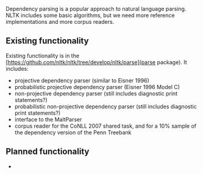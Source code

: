 Dependency parsing is a popular approach to natural language parsing. NLTK includes some basic algorithms, but we need more reference implementations and more corpus readers.

## Existing functionality

Existing functionality is in the [https://github.com/nltk/nltk/tree/develop/nltk/parse](parse package). It includes:

* projective dependency parser (similar to Eisner 1996)
* probabilistic projective dependency parser (Eisner 1996 Model C)
* non-projective dependency parser (still includes diagnostic print statements?)
* probabilistic non-projective dependency parser (still includes diagnostic print statements?)
* interface to the MaltParser
* corpus reader for the CoNLL 2007 shared task, and for a 10% sample of the dependency version of the Penn Treebank

## Planned functionality

* 
